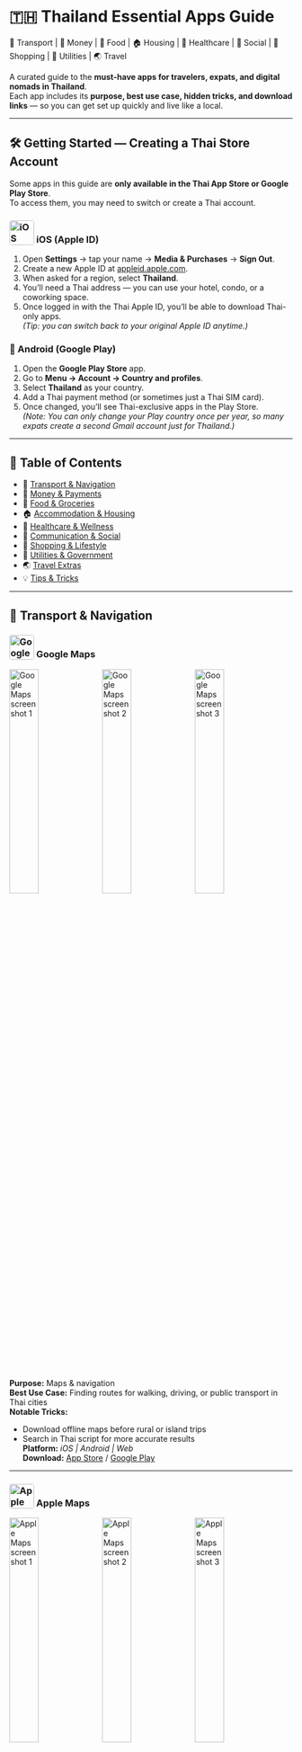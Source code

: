 # 🇹🇭 Thailand Essential Apps Guide  

🚕 Transport | 💸 Money | 🍜 Food | 🏠 Housing | 🏥 Healthcare | 💬 Social | 🛒 Shopping | 🧾 Utilities | 🌏 Travel  

A curated guide to the **must-have apps for travelers, expats, and digital nomads in Thailand**.  
Each app includes its **purpose, best use case, hidden tricks, and download links** — so you can get set up quickly and live like a local.  

---

## 🛠 Getting Started — Creating a Thai Store Account  

Some apps in this guide are **only available in the Thai App Store or Google Play Store**.  
To access them, you may need to switch or create a Thai account.  

### <img src="icons/ios-apple-id.jpg" alt="iOS (Apple ID) icon" width="44" height="44" style="vertical-align:text-bottom;border-radius:4px"/> iOS (Apple ID)

1. Open **Settings** → tap your name → **Media & Purchases** → **Sign Out**.  
2. Create a new Apple ID at [appleid.apple.com](https://appleid.apple.com/).  
3. When asked for a region, select **Thailand**.  
4. You’ll need a Thai address — you can use your hotel, condo, or a coworking space.  
5. Once logged in with the Thai Apple ID, you’ll be able to download Thai-only apps.  
   *(Tip: you can switch back to your original Apple ID anytime.)*  

### 🤖 Android (Google Play)  
1. Open the **Google Play Store** app.  
2. Go to **Menu → Account → Country and profiles**.  
3. Select **Thailand** as your country.  
4. Add a Thai payment method (or sometimes just a Thai SIM card).  
5. Once changed, you’ll see Thai-exclusive apps in the Play Store.  
   *(Note: You can only change your Play country once per year, so many expats create a second Gmail account just for Thailand.)*  

---

## 📑 Table of Contents  
- 🚕 [Transport & Navigation](#-transport--navigation)  
- 💸 [Money & Payments](#-money--payments)  
- 🍜 [Food & Groceries](#-food--groceries)  
- 🏠 [Accommodation & Housing](#-accommodation--housing)  
- 🏥 [Healthcare & Wellness](#-healthcare--wellness)  
- 💬 [Communication & Social](#-communication--social)  
- 🛒 [Shopping & Lifestyle](#-shopping--lifestyle)  
- 🧾 [Utilities & Government](#-utilities--government)  
- 🌏 [Travel Extras](#-travel-extras)  
- 💡 [Tips & Tricks](#-tips--tricks)  

---

## 🚕 Transport & Navigation  

### <img src="icons/google-maps.jpg" alt="Google Maps icon" width="44" height="44" style="vertical-align:text-bottom;border-radius:4px"/> Google Maps

<p>
  <img src="https://placehold.co/600x130?text=Screenshot+1" alt="Google Maps screenshot 1" width="32%"/>
  <img src="https://placehold.co/600x130?text=Screenshot+2" alt="Google Maps screenshot 2" width="32%"/>
  <img src="https://placehold.co/600x130?text=Screenshot+3" alt="Google Maps screenshot 3" width="32%"/>
</p>


**Purpose:** Maps & navigation  
**Best Use Case:** Finding routes for walking, driving, or public transport in Thai cities  
**Notable Tricks:**  
- Download offline maps before rural or island trips  
- Search in Thai script for more accurate results  
**Platform:** *iOS | Android | Web*  
**Download:** [App Store](https://apps.apple.com/app/google-maps/id585027354) / [Google Play](https://play.google.com/store/apps/details?id=com.google.android.apps.maps)  

---

### <img src="icons/apple-maps.jpg" alt="Apple Maps icon" width="44" height="44" style="vertical-align:text-bottom;border-radius:4px"/> Apple Maps

<p>
  <img src="https://placehold.co/600x130?text=Screenshot+1" alt="Apple Maps screenshot 1" width="32%"/>
  <img src="https://placehold.co/600x130?text=Screenshot+2" alt="Apple Maps screenshot 2" width="32%"/>
  <img src="https://placehold.co/600x130?text=Screenshot+3" alt="Apple Maps screenshot 3" width="32%"/>
</p>


**Purpose:** Native iOS map and navigation app  
**Best Use Case:** iPhone users wanting simple navigation with Siri integration  
**Notable Tricks:**  
- Works seamlessly with Apple CarPlay  
- Shows Bangkok BTS/MRT lines with station details  
**Platform:** *iOS | macOS*  
**Download:** [App Store](https://apps.apple.com/app/apple-maps/id915056765)  

---

### <img src="icons/grab.jpg" alt="Grab icon" width="44" height="44" style="vertical-align:text-bottom;border-radius:4px"/> Grab

<p>
  <img src="https://placehold.co/600x130?text=Screenshot+1" alt="Grab screenshot 1" width="32%"/>
  <img src="https://placehold.co/600x130?text=Screenshot+2" alt="Grab screenshot 2" width="32%"/>
  <img src="https://placehold.co/600x130?text=Screenshot+3" alt="Grab screenshot 3" width="32%"/>
</p>


**Purpose:** Ride-hailing, food delivery, grocery delivery  
**Best Use Case:** Booking taxis or motorbikes, especially when language is a barrier  
**Notable Tricks:**  
- GrabRewards points can be exchanged for discounts  
- Works with most international credit/debit cards  
**Platform:** *iOS | Android*  
**Download:** [App Store](https://apps.apple.com/app/grab/id647268330) / [Google Play](https://play.google.com/store/apps/details?id=com.grabtaxi.passenger)  

---

### <img src="icons/bolt.jpg" alt="Bolt icon" width="44" height="44" style="vertical-align:text-bottom;border-radius:4px"/> Bolt

<p>
  <img src="https://placehold.co/600x130?text=Screenshot+1" alt="Bolt screenshot 1" width="32%"/>
  <img src="https://placehold.co/600x130?text=Screenshot+2" alt="Bolt screenshot 2" width="32%"/>
  <img src="https://placehold.co/600x130?text=Screenshot+3" alt="Bolt screenshot 3" width="32%"/>
</p>


**Purpose:** Alternative ride-hailing app, usually cheaper than Grab  
**Best Use Case:** Quick and affordable rides in Bangkok and Chiang Mai  
**Notable Tricks:**  
- Often cheaper than Grab, but availability can be limited late at night  
- Some drivers only accept cash — check before riding  
**Platform:** *iOS | Android*  
**Download:** [App Store](https://apps.apple.com/app/bolt/id675033630) / [Google Play](https://play.google.com/store/apps/details?id=ee.mtakso.client)  

---

### <img src="icons/bts-skytrain.jpg" alt="BTS SkyTrain icon" width="44" height="44" style="vertical-align:text-bottom;border-radius:4px"/> BTS SkyTrain

<p>
  <img src="https://placehold.co/600x130?text=Screenshot+1" alt="BTS SkyTrain screenshot 1" width="32%"/>
  <img src="https://placehold.co/600x130?text=Screenshot+2" alt="BTS SkyTrain screenshot 2" width="32%"/>
  <img src="https://placehold.co/600x130?text=Screenshot+3" alt="BTS SkyTrain screenshot 3" width="32%"/>
</p>

**Purpose:** Official Bangkok SkyTrain (BTS) app for routes and fares  
**Best Use Case:** Planning journeys on the BTS network across Bangkok  
**Notable Tricks:**  
- Built-in route planner with fare estimates  
- Station maps include exits and nearby landmarks  
**Platform:** *iOS | Android*  
**Download:** [App Store](https://apps.apple.com/app/bts-skytrain/id606189381) / [Google Play](https://play.google.com/store/apps/details?id=com.btscorporation.btsapp)  

---

### <img src="icons/bangkok-mrt.png" alt="Bangkok MRT icon" width="44" height="44" style="vertical-align:text-bottom;border-radius:4px"/> Bangkok MRT

<p>
  <img src="https://placehold.co/600x130?text=Screenshot+1" alt="Bangkok MRT screenshot 1" width="32%"/>
  <img src="https://placehold.co/600x130?text=Screenshot+2" alt="Bangkok MRT screenshot 2" width="32%"/>
  <img src="https://placehold.co/600x130?text=Screenshot+3" alt="Bangkok MRT screenshot 3" width="32%"/>
</p>

**Purpose:** Official app for the Bangkok MRT subway system  
**Best Use Case:** Checking train routes, fares, and station info for the Blue and Purple lines  
**Notable Tricks:**  
- Provides updates on service disruptions  
- Station details include park & ride, facilities, and exits  
**Platform:** *iOS | Android*  
**Download:** [App Store](https://apps.apple.com/app/bangkok-mrt/id1059263761) / [Google Play](https://play.google.com/store/apps/details?id=com.bem.mrtapp)  

---

## 💸 Money & Payments  

### <img src="icons/truemoney-wallet.jpg" alt="TrueMoney Wallet icon" width="44" height="44" style="vertical-align:text-bottom;border-radius:4px"/> TrueMoney Wallet

<p>
  <img src="https://placehold.co/600x130?text=Screenshot+1" alt="TrueMoney Wallet screenshot 1" width="32%"/>
  <img src="https://placehold.co/600x130?text=Screenshot+2" alt="TrueMoney Wallet screenshot 2" width="32%"/>
  <img src="https://placehold.co/600x130?text=Screenshot+3" alt="TrueMoney Wallet screenshot 3" width="32%"/>
</p>


**Purpose:** Digital wallet for QR payments, transfers, and bills  
**Best Use Case:** Paying at 7-Eleven, street vendors, and online shopping  
**Notable Tricks:**  
- Works widely where PromptPay is accepted  
- Easy top-up with Thai bank or cash at 7-Eleven  
**Platform:** *iOS | Android*  
**Download:** [App Store](https://apps.apple.com/app/truemoney-wallet/id568388474) / [Google Play](https://play.google.com/store/apps/details?id=mm.com.truemoney.wallet)  

---

### <img src="icons/moreta-pay.png" alt="Moreta Pay icon" width="44" height="44" style="vertical-align:text-bottom;border-radius:4px"/> Moreta Pay

<p>
  <img src="https://placehold.co/600x130?text=Screenshot+1" alt="Moreta Pay screenshot 1" width="32%"/>
  <img src="https://placehold.co/600x130?text=Screenshot+2" alt="Moreta Pay screenshot 2" width="32%"/>
  <img src="https://placehold.co/600x130?text=Screenshot+3" alt="Moreta Pay screenshot 3" width="32%"/>
</p>

**Purpose:** Mobile wallet and payments platform growing in Thailand  
**Best Use Case:** Paying at participating merchants, especially in Chiang Mai and partner locations  
**Notable Tricks:**  
- Supports local promos and cashback offers  
- Works well for smaller shops adopting digital payments  
**Platform:** *iOS | Android*  
**Download:** [App Store](https://apps.apple.com/th/app/moreta-pay/id6451324675) / [Google Play](https://play.google.com/store/apps/details?id=com.moreta.pay)  

---

### <img src="icons/wise.jpg" alt="Wise icon" width="44" height="44" style="vertical-align:text-bottom;border-radius:4px"/> Wise

<p>
  <img src="https://placehold.co/600x130?text=Screenshot+1" alt="Wise screenshot 1" width="32%"/>
  <img src="https://placehold.co/600x130?text=Screenshot+2" alt="Wise screenshot 2" width="32%"/>
  <img src="https://placehold.co/600x130?text=Screenshot+3" alt="Wise screenshot 3" width="32%"/>
</p>


**Purpose:** International transfers and currency exchange  
**Best Use Case:** Sending money to Thailand or paying in THB with low fees  
**Notable Tricks:**  
- Multi-currency account with THB wallet  
- Great exchange rates compared to banks  
**Platform:** *iOS | Android | Web*  
**Download:** [App Store](https://apps.apple.com/app/wise/id612261027) / [Google Play](https://play.google.com/store/apps/details?id=com.transferwise.android)  

---

### <img src="icons/revolut.jpg" alt="Revolut icon" width="44" height="44" style="vertical-align:text-bottom;border-radius:4px"/> Revolut

<p>
  <img src="https://placehold.co/600x130?text=Screenshot+1" alt="Revolut screenshot 1" width="32%"/>
  <img src="https://placehold.co/600x130?text=Screenshot+2" alt="Revolut screenshot 2" width="32%"/>
  <img src="https://placehold.co/600x130?text=Screenshot+3" alt="Revolut screenshot 3" width="32%"/>
</p>


**Purpose:** Multi-currency banking app  
**Best Use Case:** Using foreign cards in Thailand with minimal FX fees  
**Notable Tricks:**  
- Create virtual cards for secure online shopping  
- Works with Apple Pay / Google Pay in Thailand  
**Platform:** *iOS | Android | Web*  
**Download:** [App Store](https://apps.apple.com/app/revolut/id932493382) / [Google Play](https://play.google.com/store/apps/details?id=com.revolut.revolut)  

---

## 🍜 Food & Groceries  

### <img src="icons/grabfood.jpg" alt="GrabFood icon" width="44" height="44" style="vertical-align:text-bottom;border-radius:4px"/> GrabFood

<p>
  <img src="https://placehold.co/600x130?text=Screenshot+1" alt="GrabFood screenshot 1" width="32%"/>
  <img src="https://placehold.co/600x130?text=Screenshot+2" alt="GrabFood screenshot 2" width="32%"/>
  <img src="https://placehold.co/600x130?text=Screenshot+3" alt="GrabFood screenshot 3" width="32%"/>
</p>


**Purpose:** Food delivery from restaurants, cafes, and convenience stores  
**Best Use Case:** Ordering meals in major Thai cities when you want the widest selection  
**Notable Tricks:**  
- Integrated with Grab app (rides + food + groceries)  
- GrabRewards points can be exchanged for food discounts  
**Platform:** *iOS | Android*  
**Download:** [App Store](https://apps.apple.com/app/grab/id647268330) / [Google Play](https://play.google.com/store/apps/details?id=com.grabtaxi.passenger)  

---

### <img src="icons/line-man-wongnai.png" alt="LINE MAN Wongnai icon" width="44" height="44" style="vertical-align:text-bottom;border-radius:4px"/> LINE MAN Wongnai

<p>
  <img src="https://placehold.co/600x130?text=Screenshot+1" alt="LINE MAN Wongnai screenshot 1" width="32%"/>
  <img src="https://placehold.co/600x130?text=Screenshot+2" alt="LINE MAN Wongnai screenshot 2" width="32%"/>
  <img src="https://placehold.co/600x130?text=Screenshot+3" alt="LINE MAN Wongnai screenshot 3" width="32%"/>
</p>

**Purpose:** Food delivery and restaurant discovery  
**Best Use Case:** Finding local eateries not listed on Grab or Foodpanda  
**Notable Tricks:**  
- Integrated with Wongnai reviews for trusted ratings  
- Often has lower delivery fees in central Bangkok  
**Platform:** *iOS | Android*  
**Download:** [App Store](https://apps.apple.com/th/app/line-man-wongnai/id1071609634) / [Google Play](https://play.google.com/store/apps/details?id=com.linecorp.linemanth&hl=en)  

---

### <img src="icons/makro-pro.jpg" alt="Makro PRO icon" width="44" height="44" style="vertical-align:text-bottom;border-radius:4px"/> Makro PRO

<p>
  <img src="https://placehold.co/600x130?text=Screenshot+1" alt="Makro PRO screenshot 1" width="32%"/>
  <img src="https://placehold.co/600x130?text=Screenshot+2" alt="Makro PRO screenshot 2" width="32%"/>
  <img src="https://placehold.co/600x130?text=Screenshot+3" alt="Makro PRO screenshot 3" width="32%"/>
</p>


**Purpose:** Wholesale grocery ordering and delivery for businesses (B2B focus)  
**Best Use Case:** Stocking up on bulk groceries, supplies, and household items for restaurants, hotels, or retail  
**Notable Tricks:**  
- Offers next-day delivery — great for bulk restock needs  
- PRO Points system gives cashback rewards on purchases  
**Platform:** *iOS | Android | Web*  
**Download:** [App Store](https://apps.apple.com/us/app/makropro-9-9-super-deals/id1570380497) / [Google Play](https://play.google.com/store/apps/details?id=com.makromangoapp.production)  

---

## 🏠 Accommodation & Housing  

### <img src="icons/airbnb.jpg" alt="Airbnb icon" width="44" height="44" style="vertical-align:text-bottom;border-radius:4px"/> Airbnb

<p>
  <img src="https://placehold.co/600x130?text=Screenshot+1" alt="Airbnb screenshot 1" width="32%"/>
  <img src="https://placehold.co/600x130?text=Screenshot+2" alt="Airbnb screenshot 2" width="32%"/>
  <img src="https://placehold.co/600x130?text=Screenshot+3" alt="Airbnb screenshot 3" width="32%"/>
</p>


**Purpose:** Short-term and monthly rental platform  
**Best Use Case:** Booking apartments, condos, or villas directly from hosts  
**Notable Tricks:**  
- Use “Monthly stay” filter for big discounts on long-term rentals  
- Many listings include utilities and internet, ideal for digital nomads  
**Platform:** *iOS | Android | Web*  
**Download:** [App Store](https://apps.apple.com/app/airbnb/id401626263) / [Google Play](https://play.google.com/store/apps/details?id=com.airbnb.android)  

---

### <img src="icons/agoda.jpg" alt="Agoda icon" width="44" height="44" style="vertical-align:text-bottom;border-radius:4px"/> Agoda

<p>
  <img src="https://placehold.co/600x130?text=Screenshot+1" alt="Agoda screenshot 1" width="32%"/>
  <img src="https://placehold.co/600x130?text=Screenshot+2" alt="Agoda screenshot 2" width="32%"/>
  <img src="https://placehold.co/600x130?text=Screenshot+3" alt="Agoda screenshot 3" width="32%"/>
</p>


**Purpose:** Hotel and accommodation booking with strong presence in Asia  
**Best Use Case:** Finding deals on hotels, resorts, and guesthouses in Thailand  
**Notable Tricks:**  
- “AgodaCash” loyalty system gives discounts on future bookings  
- Prices often lower than Booking.com for Thai hotels  
**Platform:** *iOS | Android | Web*  
**Download:** [App Store](https://apps.apple.com/app/agoda/id440676901) / [Google Play](https://play.google.com/store/apps/details?id=com.agoda.mobile.consumer)  

---

### <img src="icons/booking-com.jpg" alt="Booking.com icon" width="44" height="44" style="vertical-align:text-bottom;border-radius:4px"/> Booking.com

<p>
  <img src="https://placehold.co/600x130?text=Screenshot+1" alt="Booking.com screenshot 1" width="32%"/>
  <img src="https://placehold.co/600x130?text=Screenshot+2" alt="Booking.com screenshot 2" width="32%"/>
  <img src="https://placehold.co/600x130?text=Screenshot+3" alt="Booking.com screenshot 3" width="32%"/>
</p>


**Purpose:** Global hotel and accommodation booking platform  
**Best Use Case:** Booking hotels with flexible cancellation policies  
**Notable Tricks:**  
- Genius loyalty program unlocks discounts and perks  
- Many properties allow free cancellation until the day before check-in  
**Platform:** *iOS | Android | Web*  
**Download:** [App Store](https://apps.apple.com/app/booking-com-hotels-travel/id367003839) / [Google Play](https://play.google.com/store/apps/details?id=com.booking)  

---

## 🏥 Healthcare & Wellness  

### <img src="icons/doctor-a-to-z.jpg" alt="Doctor A to Z icon" width="44" height="44" style="vertical-align:text-bottom;border-radius:4px"/> Doctor A to Z

<p>
  <img src="https://placehold.co/600x130?text=Screenshot+1" alt="Doctor A to Z screenshot 1" width="32%"/>
  <img src="https://placehold.co/600x130?text=Screenshot+2" alt="Doctor A to Z screenshot 2" width="32%"/>
  <img src="https://placehold.co/600x130?text=Screenshot+3" alt="Doctor A to Z screenshot 3" width="32%"/>
</p>


**Purpose:** Telemedicine app to book doctors and consult online  
**Best Use Case:** When you need a quick consultation or prescription without visiting a hospital  
**Notable Tricks:**  
- Supports direct payment via Thai banks or credit card  
- Medicine delivery service available in major cities  
**Platform:** *iOS | Android | Web*  
**Download:** [App Store](https://apps.apple.com/th/app/doctor-a-to-z/id1147257394) / [Google Play](https://play.google.com/store/apps/details?id=com.doctoratoz.patient)  

---

### <img src="icons/mordee.png" alt="MorDee (หมอดี) icon" width="44" height="44" style="vertical-align:text-bottom;border-radius:4px"/> MorDee (หมอดี)

<p>
  <img src="https://placehold.co/600x130?text=Screenshot+1" alt="MorDee (หมอดี) screenshot 1" width="32%"/>
  <img src="https://placehold.co/600x130?text=Screenshot+2" alt="MorDee (หมอดี) screenshot 2" width="32%"/>
  <img src="https://placehold.co/600x130?text=Screenshot+3" alt="MorDee (หมอดี) screenshot 3" width="32%"/>
</p>

**Purpose:** Online medical consultation and prescription app  
**Best Use Case:** Talking to Thai doctors remotely for minor issues, refills, or advice  
**Notable Tricks:**  
- Provides e-prescriptions you can use at pharmacies  
- Offers mental health and wellness consultations as well  
**Platform:** *iOS | Android*  
**Download:** [App Store](https://apps.apple.com/th/app/mordee/id1507517592) / [Google Play](https://play.google.com/store/apps/details?id=com.truehealth.doctor)  

---

## 💬 Communication & Social  

### <img src="icons/line.jpg" alt="LINE icon" width="44" height="44" style="vertical-align:text-bottom;border-radius:4px"/> LINE

<p>
  <img src="https://placehold.co/600x130?text=Screenshot+1" alt="LINE screenshot 1" width="32%"/>
  <img src="https://placehold.co/600x130?text=Screenshot+2" alt="LINE screenshot 2" width="32%"/>
  <img src="https://placehold.co/600x130?text=Screenshot+3" alt="LINE screenshot 3" width="32%"/>
</p>


**Purpose:** Thailand’s #1 messaging app for chats, calls, and payments  
**Best Use Case:** Staying in touch with locals, paying via QR codes, joining community groups  
**Notable Tricks:**  
- Add official accounts for banks, shops, and even government services  
- Use LINE Pay for payments and discounts  
**Platform:** *iOS | Android | Web*  
**Download:** [App Store](https://apps.apple.com/app/line/id443904275) / [Google Play](https://play.google.com/store/apps/details?id=jp.naver.line.android)  

---

### <img src="icons/messenger.jpg" alt="Messenger icon" width="44" height="44" style="vertical-align:text-bottom;border-radius:4px"/> Messenger

<p>
  <img src="https://placehold.co/600x130?text=Screenshot+1" alt="Messenger screenshot 1" width="32%"/>
  <img src="https://placehold.co/600x130?text=Screenshot+2" alt="Messenger screenshot 2" width="32%"/>
  <img src="https://placehold.co/600x130?text=Screenshot+3" alt="Messenger screenshot 3" width="32%"/>
</p>


**Purpose:** Facebook’s messaging platform  
**Best Use Case:** Communicating with Thai friends and businesses that use Facebook Pages  
**Notable Tricks:**  
- Many small shops in Thailand only reply via Facebook + Messenger  
- Integrated with Facebook Marketplace for buying/selling  
**Platform:** *iOS | Android | Web*  
**Download:** [App Store](https://apps.apple.com/app/messenger/id454638411) / [Google Play](https://play.google.com/store/apps/details?id=com.facebook.orca)  

---

### <img src="icons/whatsapp.jpg" alt="WhatsApp icon" width="44" height="44" style="vertical-align:text-bottom;border-radius:4px"/> WhatsApp

<p>
  <img src="https://placehold.co/600x130?text=Screenshot+1" alt="WhatsApp screenshot 1" width="32%"/>
  <img src="https://placehold.co/600x130?text=Screenshot+2" alt="WhatsApp screenshot 2" width="32%"/>
  <img src="https://placehold.co/600x130?text=Screenshot+3" alt="WhatsApp screenshot 3" width="32%"/>
</p>


**Purpose:** Global messaging app  
**Best Use Case:** Staying connected with friends and family abroad  
**Notable Tricks:**  
- End-to-end encrypted calls and messages  
- Works with international numbers when switching SIM cards  
**Platform:** *iOS | Android | Web*  
**Download:** [App Store](https://apps.apple.com/app/whatsapp-messenger/id310633997) / [Google Play](https://play.google.com/store/apps/details?id=com.whatsapp)  

---

## 🛒 Shopping & Lifestyle  

### <img src="icons/shopee.png" alt="Shopee icon" width="44" height="44" style="vertical-align:text-bottom;border-radius:4px"/> Shopee

<p>
  <img src="https://placehold.co/600x130?text=Screenshot+1" alt="Shopee screenshot 1" width="32%"/>
  <img src="https://placehold.co/600x130?text=Screenshot+2" alt="Shopee screenshot 2" width="32%"/>
  <img src="https://placehold.co/600x130?text=Screenshot+3" alt="Shopee screenshot 3" width="32%"/>
</p>

**Purpose:** Thailand’s largest e-commerce marketplace  
**Best Use Case:** Buying cheap goods, fashion, gadgets, and home items with daily vouchers  
**Notable Tricks:**  
- Daily “Shopee Coins” and voucher codes reduce prices  
- Integrated chat to negotiate with sellers  
**Platform:** *iOS | Android | Web*  
**Download:** [App Store](https://apps.apple.com/app/shopee-th/id959841449) / [Google Play](https://play.google.com/store/apps/details?id=com.shopee.th)  

---

### <img src="icons/lazada.jpg" alt="Lazada icon" width="44" height="44" style="vertical-align:text-bottom;border-radius:4px"/> Lazada

<p>
  <img src="https://placehold.co/600x130?text=Screenshot+1" alt="Lazada screenshot 1" width="32%"/>
  <img src="https://placehold.co/600x130?text=Screenshot+2" alt="Lazada screenshot 2" width="32%"/>
  <img src="https://placehold.co/600x130?text=Screenshot+3" alt="Lazada screenshot 3" width="32%"/>
</p>


**Purpose:** Major e-commerce app with wide product range and official brand stores  
**Best Use Case:** Electronics, appliances, and products where you want authenticity guaranteed  
**Notable Tricks:**  
- LazMall section offers authentic products with fast delivery  
- Frequent 11.11, 12.12, and payday mega sales  
- You can pay your electricity, water, and mobile bills directly in the app using foreign credit cards
**Platform:** *iOS | Android | Web*  
**Download:** [App Store](https://apps.apple.com/app/lazada-th/id785385147) / [Google Play](https://play.google.com/store/apps/details?id=com.lazada.android)  

---

### <img src="icons/jd-central.jpg" alt="JD Central icon" width="44" height="44" style="vertical-align:text-bottom;border-radius:4px"/> JD Central

<p>
  <img src="https://placehold.co/600x130?text=Screenshot+1" alt="JD Central screenshot 1" width="32%"/>
  <img src="https://placehold.co/600x130?text=Screenshot+2" alt="JD Central screenshot 2" width="32%"/>
  <img src="https://placehold.co/600x130?text=Screenshot+3" alt="JD Central screenshot 3" width="32%"/>
</p>

**Purpose:** Online shopping app for genuine goods and electronics  
**Best Use Case:** Buying appliances, electronics, and products with reliability  
**Notable Tricks:**  
- Strong focus on authentic, guaranteed goods  
- Often runs flash sales on home appliances  
**Platform:** *iOS | Android | Web*  
**Download:** [App Store](https://apps.apple.com/th/app/jd-central/id1330536091) / [Google Play](https://play.google.com/store/apps/details?id=com.jd.jdlite.th)  

---

## 🧾 Utilities & Government  

### <img src="icons/mea-smart-life.jpg" alt="MEA Smart Life icon" width="44" height="44" style="vertical-align:text-bottom;border-radius:4px"/> MEA Smart Life

<p>
  <img src="https://placehold.co/600x130?text=Screenshot+1" alt="MEA Smart Life screenshot 1" width="32%"/>
  <img src="https://placehold.co/600x130?text=Screenshot+2" alt="MEA Smart Life screenshot 2" width="32%"/>
  <img src="https://placehold.co/600x130?text=Screenshot+3" alt="MEA Smart Life screenshot 3" width="32%"/>
</p>

**Purpose:** Manage electricity bills in Bangkok (Metropolitan Electricity Authority)  
**Best Use Case:** Paying and tracking monthly electricity bills if you live in Bangkok  
**Notable Tricks:**  
- Supports QR PromptPay for fast payments  
- Can view past consumption history  
**Platform:** *iOS | Android*  
**Download:** [App Store](https://apps.apple.com/th/app/mea-smart-life/id1465462176) / [Google Play](https://play.google.com/store/apps/details?id=th.co.mea.meaapp)  

---

### <img src="icons/pea-smart-plus.png" alt="PEA Smart Plus icon" width="44" height="44" style="vertical-align:text-bottom;border-radius:4px"/> PEA Smart Plus

<p>
  <img src="https://placehold.co/600x130?text=Screenshot+1" alt="PEA Smart Plus screenshot 1" width="32%"/>
  <img src="https://placehold.co/600x130?text=Screenshot+2" alt="PEA Smart Plus screenshot 2" width="32%"/>
  <img src="https://placehold.co/600x130?text=Screenshot+3" alt="PEA Smart Plus screenshot 3" width="32%"/>
</p>

**Purpose:** Manage electricity bills outside Bangkok (Provincial Electricity Authority)  
**Best Use Case:** Paying electricity bills for condos or houses in provincial areas  
**Notable Tricks:**  
- Receive bill notifications directly on the app  
- Multiple account support (handy for landlords)  
**Platform:** *iOS | Android*  
**Download:** [App Store](https://apps.apple.com/th/app/pea-smart-plus/id1330554881) / [Google Play](https://play.google.com/store/apps/details?id=th.co.pea.smartapp)  

---

### <img src="icons/mwa-onmobile.jpg" alt="MWA onMobile icon" width="44" height="44" style="vertical-align:text-bottom;border-radius:4px"/> MWA onMobile

<p>
  <img src="https://placehold.co/600x130?text=Screenshot+1" alt="MWA onMobile screenshot 1" width="32%"/>
  <img src="https://placehold.co/600x130?text=Screenshot+2" alt="MWA onMobile screenshot 2" width="32%"/>
  <img src="https://placehold.co/600x130?text=Screenshot+3" alt="MWA onMobile screenshot 3" width="32%"/>
</p>

**Purpose:** Manage Bangkok water supply bills  
**Best Use Case:** Paying and tracking water bills in Bangkok condos and houses  
**Notable Tricks:**  
- Quick scan of bills with QR code  
- Bill alerts for due dates  
**Platform:** *iOS | Android*  
**Download:** [App Store](https://apps.apple.com/th/app/mwa-onmobile/id1003395142) / [Google Play](https://play.google.com/store/apps/details?id=th.or.mwa.onmobile)  

---

### <img src="icons/dlt-qr-licence.jpg" alt="DLT QR Licence icon" width="44" height="44" style="vertical-align:text-bottom;border-radius:4px"/> DLT QR Licence

<p>
  <img src="https://placehold.co/600x130?text=Screenshot+1" alt="DLT QR Licence screenshot 1" width="32%"/>
  <img src="https://placehold.co/600x130?text=Screenshot+2" alt="DLT QR Licence screenshot 2" width="32%"/>
  <img src="https://placehold.co/600x130?text=Screenshot+3" alt="DLT QR Licence screenshot 3" width="32%"/>
</p>

**Purpose:** Digital Thai driving licence app by the Department of Land Transport  
**Best Use Case:** Carrying a valid digital driver’s license instead of the plastic card  
**Notable Tricks:**  
- Shows license details and expiry  
- Can display traffic tickets and points  
**Platform:** *iOS | Android*  
**Download:** [App Store](https://apps.apple.com/th/app/dlt-qr-licence/id1437586225) / [Google Play](https://play.google.com/store/apps/details?id=th.go.dlt.smartlicence)  

---

## 🌏 Travel Extras  

### <img src="icons/google-translate.jpg" alt="Google Translate icon" width="44" height="44" style="vertical-align:text-bottom;border-radius:4px"/> Google Translate

<p>
  <img src="https://placehold.co/600x130?text=Screenshot+1" alt="Google Translate screenshot 1" width="32%"/>
  <img src="https://placehold.co/600x130?text=Screenshot+2" alt="Google Translate screenshot 2" width="32%"/>
  <img src="https://placehold.co/600x130?text=Screenshot+3" alt="Google Translate screenshot 3" width="32%"/>
</p>


**Purpose:** Translation app for Thai ↔ English (and more)  
**Best Use Case:** Communicating with locals when language barrier appears  
**Notable Tricks:**  
- Download Thai language pack for offline translation  
- Instant camera translation for menus and signs  
**Platform:** *iOS | Android | Web*  
**Download:** [App Store](https://apps.apple.com/app/google-translate/id414706506) / [Google Play](https://play.google.com/store/apps/details?id=com.google.android.apps.translate)  

---

### <img src="icons/apple-translate.jpg" alt="Apple Translate icon" width="44" height="44" style="vertical-align:text-bottom;border-radius:4px"/> Apple Translate

<p>
  <img src="https://placehold.co/600x130?text=Screenshot+1" alt="Apple Translate screenshot 1" width="32%"/>
  <img src="https://placehold.co/600x130?text=Screenshot+2" alt="Apple Translate screenshot 2" width="32%"/>
  <img src="https://placehold.co/600x130?text=Screenshot+3" alt="Apple Translate screenshot 3" width="32%"/>
</p>

**Purpose:** Apple’s native translation app  
**Best Use Case:** Quick translations on iPhone, especially with Siri integration  
**Notable Tricks:**  
- Works system-wide with text selection and Safari  
- Supports offline mode for Thai and other languages  
**Platform:** *iOS | iPadOS | macOS*  
**Download:** [App Store](https://apps.apple.com/app/translate/id1514592288)  

---

## 💡 Tips & Tricks  

- Switch App Store / Google Play region to Thailand for full features  
- Use QR payments (PromptPay) everywhere — even street food  
- Download offline maps & translations before rural trips  
- Some apps require Thai phone number & ID — plan ahead  

---

## 📜 License  
This project is licensed under the [MIT License](LICENSE).  
You’re free to use, share, and adapt with attribution.  

---

## ✨ Credits  
Created and maintained by [@jdelaire](https://github.com/jdelaire).  
Special focus on tools and apps that make life easier for **expats, digital nomads, and travelers in Thailand**.  